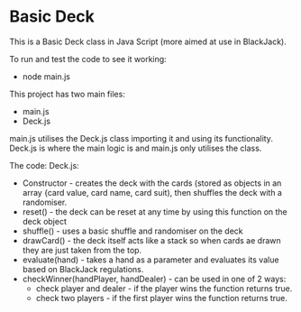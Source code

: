 # Basic Deck
This is a Basic Deck class in Java Script (more aimed at use in BlackJack).

To run and test the code to see it working:
- node main.js

This project has two main files:
- main.js
- Deck.js

main.js utilises the Deck.js class importing it and using its functionality.
Deck.js is where the main logic is and main.js only utilises the class.

The code:
Deck.js:
- Constructor - creates the deck with the cards (stored as objects in an array {card value, card name, card suit), then shuffles the deck with a randomiser.
- reset() - the deck can be reset at any time by using this function on the deck object
- shuffle() - uses a basic shuffle and randomiser on the deck
- drawCard() - the deck itself acts like a stack so when cards ae drawn they are just taken from the top.
- evaluate(hand) - takes a hand as a parameter and evaluates its value based on BlackJack regulations.
- checkWinner(handPlayer, handDealer) - can be used in one of 2 ways:
    - check player and dealer - if the player wins the function returns true.
    - check two players - if the first player wins the function returns true.